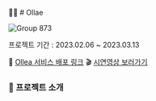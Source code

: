 🚶‍♂️ # Ollae

![Group 873](https://user-images.githubusercontent.com/80263801/224290251-c79d49d9-56df-4025-8d99-8757267ece07.jpg)

프로젝트 기간 : 2023.02.06 ~ 2023.03.13

🔗 [Ollea 서비스 배포 링크](https://www.ollae.kr/)
🎬 [시연영상 보러가기](https://www.youtube.com/watch?v=_ZFK_nYZ7ho)


### 💙 프로젝트 소개




